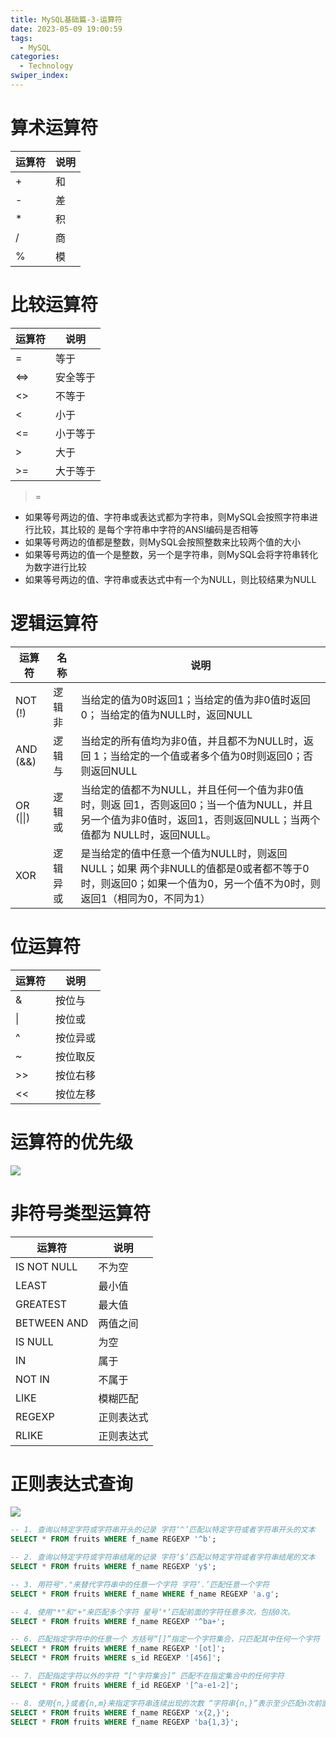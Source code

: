 ```yaml
---
title: MySQL基础篇-3-运算符
date: 2023-05-09 19:00:59
tags: 
  - MySQL
categories: 
  - Technology
swiper_index: 
---
```


# 算术运算符

| 运算符 | 说明 |
| ------ | ---- |
| +      | 和   |
| -      | 差   |
| *      | 积   |
| /      | 商   |
| %      | 模   |

# 比较运算符

| 运算符 | 说明     |
| ------ | -------- |
| =      | 等于     |
| <=>    | 安全等于 |
| <>     | 不等于   |
| <      | 小于     |
| <=     | 小于等于 |
| >      | 大于     |
| >=     | 大于等于 |

> =

* 如果等号两边的值、字符串或表达式都为字符串，则MySQL会按照字符串进行比较，其比较的 是每个字符串中字符的ANSI编码是否相等
* 如果等号两边的值都是整数，则MySQL会按照整数来比较两个值的大小
* 如果等号两边的值一个是整数，另一个是字符串，则MySQL会将字符串转化为数字进行比较
* 如果等号两边的值、字符串或表达式中有一个为NULL，则比较结果为NULL  

# 逻辑运算符

| 运算符    | 名称     | 说明                                                         |
| --------- | -------- | ------------------------------------------------------------ |
| NOT (!)   | 逻辑非   | 当给定的值为0时返回1；当给定的值为非0值时返回0； 当给定的值为NULL时，返回NULL |
| AND (&&)  | 逻辑与   | 当给定的所有值均为非0值，并且都不为NULL时，返回 1；当给定的一个值或者多个值为0时则返回0；否则返回NULL |
| OR (\|\|) | 逻辑或   | 当给定的值都不为NULL，并且任何一个值为非0值时，则返 回1，否则返回0；当一个值为NULL，并且另一个值为非0值时，返回1，否则返回NULL；当两个值都为 NULL时，返回NULL。 |
| XOR       | 逻辑异或 | 是当给定的值中任意一个值为NULL时，则返回NULL；如果 两个非NULL的值都是0或者都不等于0时，则返回0；如果一个值为0，另一个值不为0时，则返回1（相同为0，不同为1） |

# 位运算符

| 运算符 | 说明     |
| ------ | -------- |
| &    | 按位与   |
| \|    | 按位或   |
| ^    | 按位异或 |
| ~    | 按位取反 |
| >>   | 按位右移 |
| <<   | 按位左移 |

# 运算符的优先级

![](https://cyan-images.oss-cn-shanghai.aliyuncs.com/images/03-mysql-20230507-01.jpg)

# 非符号类型运算符

| 运算符      | 说明       |
| ----------- | ---------- |
| IS NOT NULL | 不为空     |
| LEAST       | 最小值     |
| GREATEST    | 最大值     |
| BETWEEN AND | 两值之间   |
| IS NULL     | 为空       |
| IN          | 属于       |
| NOT IN      | 不属于     |
| LIKE        | 模糊匹配   |
| REGEXP      | 正则表达式 |
| RLIKE       | 正则表达式 |

# 正则表达式查询

![](https://cyan-images.oss-cn-shanghai.aliyuncs.com/images/03-mysql-20230507-02.jpg)



```sql
-- 1. 查询以特定字符或字符串开头的记录 字符‘^’匹配以特定字符或者字符串开头的文本
SELECT * FROM fruits WHERE f_name REGEXP '^b';

-- 2. 查询以特定字符或字符串结尾的记录 字符‘$’匹配以特定字符或者字符串结尾的文本
SELECT * FROM fruits WHERE f_name REGEXP 'y$';

-- 3. 用符号"."来替代字符串中的任意一个字符 字符‘.’匹配任意一个字符
SELECT * FROM fruits WHERE f_name WHERE f_name REGEXP 'a.g';

-- 4. 使用"*"和"+"来匹配多个字符 星号‘*’匹配前面的字符任意多次，包括0次。
SELECT * FROM fruits WHERE f_name REGEXP '^ba+';

-- 6. 匹配指定字符中的任意一个 方括号“[]”指定一个字符集合，只匹配其中任何一个字符
SELECT * FROM fruits WHERE f_name REGEXP '[ot]';
SELECT * FROM fruits WHERE s_id REGEXP '[456]';

-- 7. 匹配指定字符以外的字符 “[^字符集合]” 匹配不在指定集合中的任何字符
SELECT * FROM fruits WHERE f_id REGEXP '[^a-e1-2]';

-- 8. 使用{n,}或者{n,m}来指定字符串连续出现的次数 “字符串{n,}”表示至少匹配n次前面的字符；“字符串{n,m}”表示匹配前面的字符串不少于n次，不多于m次
SELECT * FROM fruits WHERE f_name REGEXP 'x{2,}';
SELECT * FROM fruits WHERE f_name REGEXP 'ba{1,3}';
```



